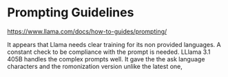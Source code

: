  # Prompting Guidelines

 https://www.llama.com/docs/how-to-guides/prompting/

 It appears that Llama needs clear training for its non provided languages. 
 A constant check to be compliance with the prompt is needed.
 LLlama 3.1 405B handles the complex prompts well. It gave the the ask language characters and the romonization version unlike the latest one, 